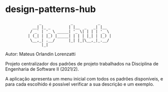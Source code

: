 # design-patterns-hub
                   _             _           _
                __| |_ _        | |__  _   _| |__
               / _` | '_ \ _____| '_ \| | | | '_ \ 
              | (_| | |_) |_____| | | | |_| | |_) |
               \__,_| .__/      |_| |_|\__,_|_.__/
                    |_|

Autor: Mateus Orlandin Lorenzatti

Projeto centralizador dos padrões de projeto trabalhados na Disciplina de Engenharia de Software II (2021/2).

A aplicação apresenta um menu inicial com todos os padrões disponíveis, e para cada escolhido é possível verificar a sua descrição e um exemplo.

